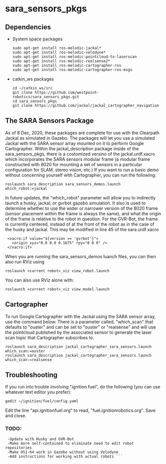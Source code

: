 # sara_sensors_pkgs

## Dependencies
- System space packages
   ``` 
   sudo apt-get install ros-melodic-jackal*
   sudo apt-get install ros-melodic-velodyne*
   sudo apt-get install ros-melodic-pointcloud-to-laserscan
   sudo apt-get install ros-melodic-realsense2*
   sudo apt-get install ros-melodic-cartographer-ros
   sudo apt-get install ros-melodic-cartographer-ros-msgs
   ```
- catkin_ws packages
   ``` 
   cd ~/catkin_ws/src 
   git clone https://github.com/westpoint-robotics/sara_sensors_pkgs.git
   cd sara_sensors_pkgs
   git clone https://github.com/jackal/jackal_cartographer_navigation
   ```

## The SARA Sensors Package

As of 8 Dec, 2020, these packages are complete for use with the Clearpath Jackal as simulated in Gazebo.  The packages will let you use a simulated Jackal with the SARA sensor array mounted on it to perform Google Cartographer.  Within the jackal_description package inside of the sara_sensors_pkgs, there is a costomized versino of the jackal.urdf.xacro which incorporates the SARA sensors modular frame (a modular frame constructed with 8020 for mounting a set of sensors in a particular configuration for SLAM, stereo vision, etc.)  If you want to run a basic demo without concerning yourself with Cartographer, you can run the following:

` roslaunch sara_description sara_sensors_demos.launch which_robot:=jackal `

In future updates, the "which_robot" parameter will allow you to indirectly launch a husky, jackal, or gvrbot gazebo simulation.  It also is used to determine whether to use the wider or narrower version of the 8020 frame (sensor placement within the frame is always the same), and what the origin of the frame is relative to the robot in question.  For the GVR-Bot, the frame is currently centered, instead of at the front of the robot as in the case of the husky and jackal.  This may be modified in line 45 of the sara.urdf.xacro

```
 <xacro:if value="${version == 'gvrbot'}">
   <origin xyz="0.0 0.0 0.1675" rpy="0 0 0" />
 </xacro:if> 
```
 
When you are running the sara_sensors_demos luanch files, you can then also run RViz using
```
roslaunch <current robot>_viz view_robot.launch
```

You can also use RViz alone with:
```
roslaunch <current robot>_viz view_model.launch
```
## Cartographer
To run Google Cartographer with the Jackal using the SARA sensor array, use the command below.  There is a parameter called, "which_scan" that defaults to "ouster" and can be set to "ouster" or "realsense" and will use the pointcloud published by the associated sensor to generate the laser scan topic that Cartographer subscribes to.
```
roslaunch sara_description jackal_cartographer_sara_sensors.launch which_scan:=ouster
roslaunch sara_description jackal_cartographer_sara_sensors.launch which_scan:=realsense
```
## Troubleshooting

If you run into trouble involving "ignition fuel", do the following (you can use whatever text editor you prefer):
```
gedit ~/ignition/fuel/config.yaml
```
Edit the line "api.ignitionfuel.org" to read, "fuel.ignitionrobotics.org".  Save and close.

### TODO:
```
 -Update with Husky and GVR-Bot
 -Make more self-contained to eliminate need to edit robot repositories
 -Make OS1-64 work in Gazebo without using Velodyne
 -Add instructions for working with actual robots ```
